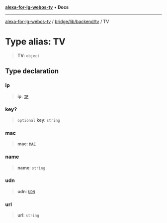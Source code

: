 [**alexa-for-lg-webos-tv**](../../../../../README.md) • **Docs**

***

[alexa-for-lg-webos-tv](../../../../../modules.md) / [bridge/lib/backend/tv](../README.md) / TV

# Type alias: TV

> **TV**: `object`

## Type declaration

### ip

> **ip**: [`IP`](IP.md)

### key?

> `optional` **key**: `string`

### mac

> **mac**: [`MAC`](MAC.md)

### name

> **name**: `string`

### udn

> **udn**: [`UDN`](UDN.md)

### url

> **url**: `string`
